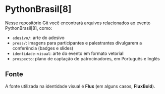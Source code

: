 PythonBrasil[8]
===============

Nesse repositório Git você encontrará arquivos relacionados ao evento
PythonBrasil[8], como:

- `adesivo/`: arte do adesivo
- `press/`: imagens para participantes e palestrantes divulgarem a conferência
  (badges e slides)
- `identidade-visual`: arte do evento em formato vetorial
- `prospecto`: plano de captação de patrocinadores, em Português e Inglês


Fonte
-----

A fonte utilizada na identidade visual é **Flux** (em alguns casos,
**FluxBold**).

